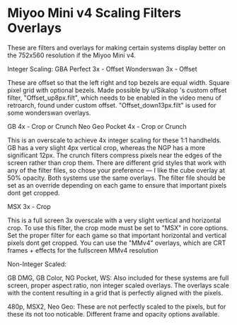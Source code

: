 # Miyoo Mini v4 Scaling Filters Overlays

These are filters and overlays for making certain systems display better on the 752x560 resolution if the Miyoo Mini v4.

Integer Scaling:
GBA Perfect 3x - Offset
Wonderswan 3x - Offset

These are offset so that the left right and top bezels are equal width. Square pixel grid with optional bezels. Made possible by u/Sikalop 's custom offset filter, "Offset_up8px.filt", which needs to be enabled in the video menu of retroarch, found under custom offset. "Offset_down13px.filt" is used for some wonderswan overlays.

GB 4x - Crop or Crunch
Neo Geo Pocket 4x - Crop or Crunch

This is an overscale to achieve 4x integer scaling for these 1:1 handhelds. GB has a very slight 4px vertical crop, whereas the NGP has a more significant 12px. The crunch filters compress pixels near the edges of the screen rather than crop them. There are different grid styles that work with any of the filter files, so chose your preference — I like the cube overlay at 50% opacity. Both systems use the same overlays. The filter file should be set as an override depending on each game to ensure that important pixels dont get cropped. 

MSX 3x - Crop

This is a  full screen 3x overscale with a very slight vertical and horizontal crop. To use this filter, the crop mode must be set to "MSX" in core options. Set the proper filter for each game so that important horizontal and vertical pixels dont get cropped. You can use the "MMv4" overlays, which are CRT frames + effects for the fullscreen MMv4 resolution

Non-Integer Scaled:

GB DMG, GB Color, NG Pocket, WS: Also included for these systems are full screen, proper aspect ratio, non integer scaled overlays. The overlays scale with the content resulting in a grid that is perfectly aligned with the pixels.

480p, MSX2, Neo Geo: These are not perfectly scaled to the pixels, but for these its not too noticable. Different frame and opacity options available.
